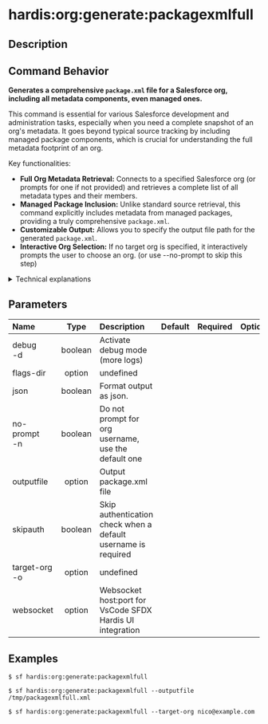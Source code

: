 <!-- This file has been generated with command 'sf hardis:doc:plugin:generate'. Please do not update it manually or it may be overwritten -->
# hardis:org:generate:packagexmlfull

## Description


## Command Behavior

**Generates a comprehensive `package.xml` file for a Salesforce org, including all metadata components, even managed ones.**

This command is essential for various Salesforce development and administration tasks, especially when you need a complete snapshot of an org's metadata. It goes beyond typical source tracking by including managed package components, which is crucial for understanding the full metadata footprint of an org.

Key functionalities:

- **Full Org Metadata Retrieval:** Connects to a specified Salesforce org (or prompts for one if not provided) and retrieves a complete list of all metadata types and their members.
- **Managed Package Inclusion:** Unlike standard source retrieval, this command explicitly includes metadata from managed packages, providing a truly comprehensive `package.xml`.
- **Customizable Output:** Allows you to specify the output file path for the generated `package.xml`.
- **Interactive Org Selection:** If no target org is specified, it interactively prompts the user to choose an org. (or use --no-prompt to skip this step)

<details markdown="1">
<summary>Technical explanations</summary>

The command's technical implementation involves:

- **Salesforce Metadata API Interaction:** It leverages the Salesforce Metadata API to list all available metadata types and then retrieve all components for each type.
- **`buildOrgManifest` Utility:** The core logic for querying the org's metadata and constructing the `package.xml` is encapsulated within the `buildOrgManifest` utility function.
- **XML Generation:** It dynamically builds the XML structure of the `package.xml` file, including the `types` and `members` elements for all retrieved metadata.
- **File System Operations:** It writes the generated `package.xml` file to the specified output path.
- **Interactive Prompts:** Uses `promptOrgUsernameDefault` to guide the user in selecting the target Salesforce org.
</details>


## Parameters

|Name|Type|Description|Default|Required|Options|
|:---|:--:|:----------|:-----:|:------:|:-----:|
|debug<br/>-d|boolean|Activate debug mode (more logs)||||
|flags-dir|option|undefined||||
|json|boolean|Format output as json.||||
|no-prompt<br/>-n|boolean|Do not prompt for org username, use the default one||||
|outputfile|option|Output package.xml file||||
|skipauth|boolean|Skip authentication check when a default username is required||||
|target-org<br/>-o|option|undefined||||
|websocket|option|Websocket host:port for VsCode SFDX Hardis UI integration||||

## Examples

```shell
$ sf hardis:org:generate:packagexmlfull
```

```shell
$ sf hardis:org:generate:packagexmlfull --outputfile /tmp/packagexmlfull.xml
```

```shell
$ sf hardis:org:generate:packagexmlfull --target-org nico@example.com
```


